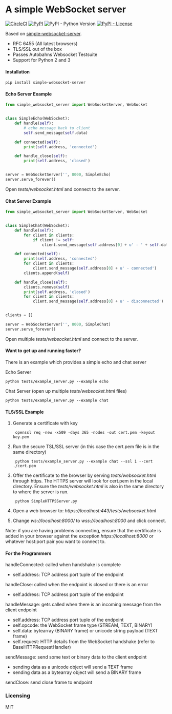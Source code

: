 # A simple WebSocket server

[![CircleCI](https://img.shields.io/circleci/project/github/pikhovkin/simple-websocket-server.svg)](https://circleci.com/gh/pikhovkin/simple-websocket-server)
[![PyPI](https://img.shields.io/pypi/v/simple-websocket-server.svg)](https://pypi.org/project/simple-websocket-server/)
![PyPI - Python Version](https://img.shields.io/pypi/pyversions/simple-websocket-server.svg)
[![PyPI - License](https://img.shields.io/pypi/l/simple-websocket-server.svg)](./LICENSE)

Based on [simple-websocket-server](https://github.com/dpallot/simple-websocket-server).

- RFC 6455 (All latest browsers)
- TLS/SSL out of the box
- Passes Autobahns Websocket Testsuite
- Support for Python 2 and 3

#### Installation

    pip install simple-websocket-server

#### Echo Server Example

`````python
from simple_websocket_server import WebSocketServer, WebSocket


class SimpleEcho(WebSocket):
    def handle(self):
        # echo message back to client
        self.send_message(self.data)

    def connected(self):
        print(self.address, 'connected')

    def handle_close(self):
        print(self.address, 'closed')


server = WebSocketServer('', 8000, SimpleEcho)
server.serve_forever()
`````

Open *tests/websocket.html* and connect to the server.

#### Chat Server Example

`````python
from simple_websocket_server import WebSocketServer, WebSocket


class SimpleChat(WebSocket):
    def handle(self):
        for client in clients:
            if client != self:
                client.send_message(self.address[0] + u' - ' + self.data)

    def connected(self):
        print(self.address, 'connected')
        for client in clients:
            client.send_message(self.address[0] + u' - connected')
        clients.append(self)

    def handle_close(self):
        clients.remove(self)
        print(self.address, 'closed')
        for client in clients:
            client.send_message(self.address[0] + u' - disconnected')


clients = []

server = WebSocketServer('', 8000, SimpleChat)
server.serve_forever()
`````
Open multiple *tests/websocket.html* and connect to the server.

#### Want to get up and running faster?

There is an example which provides a simple echo and chat server

Echo Server

    python tests/example_server.py --example echo

Chat Server (open up multiple *tests/websocket.html* files)

    python tests/example_server.py --example chat

#### TLS/SSL Example

1) Generate a certificate with key

        openssl req -new -x509 -days 365 -nodes -out cert.pem -keyout key.pem

2) Run the secure TSL/SSL server (in this case the cert.pem file is in the same directory)

        python tests/example_server.py --example chat --ssl 1 --cert ./cert.pem

3) Offer the certificate to the browser by serving *tests/websocket.html* through https.
The HTTPS server will look for cert.pem in the local directory.
Ensure the *tests/websocket.html* is also in the same directory to where the server is run.

        python SimpleHTTPSServer.py

4) Open a web browser to: *https://localhost:443/tests/websocket.html*

5) Change *ws://localhost:8000/* to *wss://localhost:8000* and click connect.

Note: if you are having problems connecting, ensure that the certificate is added in your browser against the exception *https://localhost:8000* or whatever host:port pair you want to connect to.

#### For the Programmers

handleConnected: called when handshake is complete
 - self.address: TCP address port tuple of the endpoint

handleClose: called when the endpoint is closed or there is an error
 - self.address: TCP address port tuple of the endpoint

handleMessage: gets called when there is an incoming message from the client endpoint
 - self.address: TCP address port tuple of the endpoint
 - self.opcode: the WebSocket frame type (STREAM, TEXT, BINARY)
 - self.data: bytearray (BINARY frame) or unicode string payload (TEXT frame)  
 - self.request: HTTP details from the WebSocket handshake (refer to BaseHTTPRequestHandler)

sendMessage: send some text or binary data to the client endpoint
 - sending data as a unicode object will send a TEXT frame
 - sending data as a bytearray object will send a BINARY frame

sendClose: send close frame to endpoint

### Licensing

MIT
